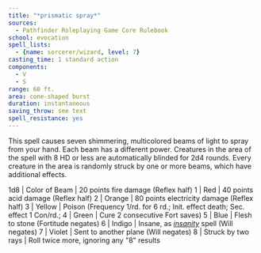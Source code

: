 ```yaml
---
title: "*prismatic spray*"
sources:
  - Pathfinder Roleplaying Game Core Rulebook
school: evocation
spell_lists:
  - {name: sorcerer/wizard, level: 7}
casting_time: 1 standard action
components:
  - V
  - S
range: 60 ft.
area: cone-shaped burst
duration: instantaneous
saving_throw: see text
spell_resistance: yes
---
```


This spell causes seven shimmering, multicolored beams of light to spray from your hand. Each beam has a different power. Creatures in the area of the spell with 8 HD or less are automatically blinded for 2d4 rounds. Every creature in the area is randomly struck by one or more beams, which have additional effects.

1d8 | Color of Beam | 20 points fire damage (Reflex half)
1 | Red | 40 points acid damage (Reflex half)
2 | Orange | 80 points electricity damage (Reflex half)
3 | Yellow | Poison (Frequency 1/rd. for 6 rd.; Init. effect death; Sec. effect 1 Con/rd.;
4 | Green | Cure 2 consecutive Fort saves)
5 | Blue | Flesh to stone (Fortitude negates)
6 | Indigo | Insane, as [*insanity*](/spells/insanity/) spell (Will negates)
7 | Violet | Sent to another plane (Will negates)
8 | Struck by two rays | Roll twice more, ignoring any "8" results

